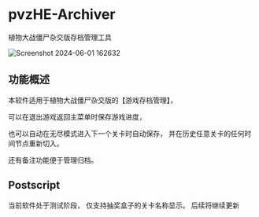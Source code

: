 # pvzHE-Archiver
 植物大战僵尸杂交版存档管理工具

![Screenshot 2024-06-01 162632](https://github.com/HNRobert/pvzHE-Archiver/assets/120773486/aed24a59-5555-4c50-a25c-d12f9d5dcd01)

## 功能概述

本软件适用于植物大战僵尸杂交版的【游戏存档管理】，

可以在退出游戏返回主菜单时保存游戏进度，

也可以自动在无尽模式进入下一个关卡时自动保存，
并在历史任意关卡的任何时间节点重新切入。

还有备注功能便于管理归档。

## Postscript

当前软件处于测试阶段，
仅支持抽奖盒子的关卡名称显示。
后续将继续更新
